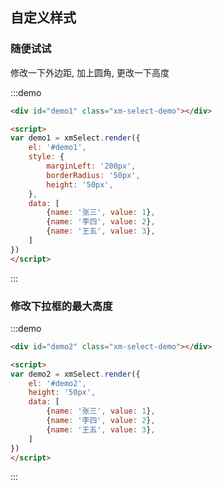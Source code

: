 ## 自定义样式

### 随便试试

修改一下外边距, 加上圆角, 更改一下高度

:::demo 
```html
<div id="demo1" class="xm-select-demo"></div>

<script>
var demo1 = xmSelect.render({
	el: '#demo1', 
	style: {
		marginLeft: '200px',
		borderRadius: '50px',
		height: '50px',
	},
	data: [
		{name: '张三', value: 1},
		{name: '李四', value: 2},
		{name: '王五', value: 3},
	]
})
</script>
```
:::


### 修改下拉框的最大高度


:::demo 
```html
<div id="demo2" class="xm-select-demo"></div>

<script>
var demo2 = xmSelect.render({
	el: '#demo2', 
	height: '50px',
	data: [
		{name: '张三', value: 1},
		{name: '李四', value: 2},
		{name: '王五', value: 3},
	]
})
</script>
```
:::
